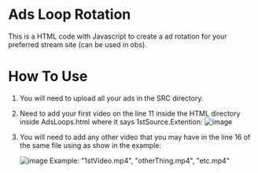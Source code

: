 # Ads Loop Rotation

This is a HTML code with Javascript to create a ad rotation for your preferred stream site (can be used in obs).

# How To Use

1. You will need to upload all your ads in the SRC directory.
2. Need to add your first video on the line 11 inside the HTML directory inside AdsLoops.html where it says 1stSource.Extention:
   ![image](https://github.com/YuuOrKillua/AdsLoopRotation/assets/81570526/62f9814f-a72b-4a47-b6d8-c976ace5635a)
3. You will need to add any other video that you may have in the line 16 of the same file using as show in the example:

    ![image](https://github.com/YuuOrKillua/AdsLoopRotation/assets/81570526/3f8b88ac-20b5-4fb8-b9c9-d8f9f26a533b)
Example: "1stVideo.mp4", "otherThing.mp4", "etc.mp4"
